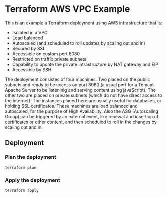 # Terraform AWS VPC Example #

This is an example a Terraform deployment using AWS infrastructure that is:

* Isolated in a VPC
* Load balanced
* Autoscaled (and scheduled to roll updates by scaling out and in)
* Secured by SSL
* Accessible on custom port 8080
* Restricted on traffic private subnets 
* Capability to update the private infrastructure by NAT gateway and EIP
* Accessible by SSH

The deployment consistes of four machines. Two placed on the public subnets and ready to be access on port 8080 (a usual port for a Tomcat Apache Server to be listeninig and serving content using javaScript). The other two are placed on private subnets (which do not have direct access to the internet). The instances placed here are usually useful for databases, or holding SSL certificates.
These machines are load balanced and autoscaled, for the purpose of High Availability. Also the ASG (Autoscaling Group) can be triggered by an external event, like renewal and insertion of certificates or other content, and then scheduled to roll in the changes by scaling out and in.

## Deployment ##

### Plan the deployment ###

`terraform plan`

### Apply the deployment ###

`terraform apply`
